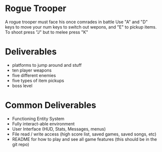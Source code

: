 # Rogue Trooper
A rogue trooper must face his once comrades in battle 
Use "A" and "D" keys to move your num keys to switch out wepons, and "E" to pickup items. To shoot press "J" but to melee press "K"

# Deliverables
- platforms to jump around and stuff
- ten player weapons 
- five different enemies
- five types of item pickups 
- boss level 

# Common Deliverables
- Functioning Entity System
- Fully interact-able environment
- User Interface (HUD, Stats, Messages, menus)
- File read / write access (high score list, saved games, saved songs, etc)
- README for how to play and see all game features (this should be in the git repo)